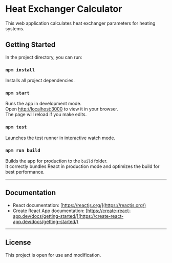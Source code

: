 # Heat Exchanger Calculator

This web application calculates heat exchanger parameters for heating systems.

## Getting Started

In the project directory, you can run:

### `npm install`

Installs all project dependencies.

### `npm start`

Runs the app in development mode.  
Open [http://localhost:3000](http://localhost:3000) to view it in your browser.  
The page will reload if you make edits.

### `npm test`

Launches the test runner in interactive watch mode.

### `npm run build`

Builds the app for production to the `build` folder.  
It correctly bundles React in production mode and optimizes the build for best performance.

---

## Documentation

- React documentation: [https://reactjs.org/](https://reactjs.org/)  
- Create React App documentation: [https://create-react-app.dev/docs/getting-started/](https://create-react-app.dev/docs/getting-started/)

---

## License

This project is open for use and modification.
